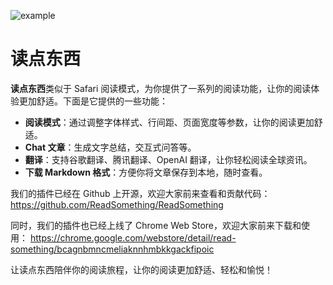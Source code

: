 ![example](https://github.com/ruanyf/weekly/assets/10026361/9ceff9df-9f7f-4fe2-940c-ed60c0636634)

# 读点东西

**读点东西**类似于 Safari 阅读模式，为你提供了一系列的阅读功能，让你的阅读体验更加舒适。下面是它提供的一些功能：

- **阅读模式**：通过调整字体样式、行间距、页面宽度等参数，让你的阅读更加舒适。
- **Chat 文章**：生成文字总结，交互式问答等。
- **翻译**：支持谷歌翻译、腾讯翻译、OpenAI 翻译，让你轻松阅读全球资讯。
- **下载 Markdown 格式**：方便你将文章保存到本地，随时查看。

我们的插件已经在 Github 上开源，欢迎大家前来查看和贡献代码：
https://github.com/ReadSomething/ReadSomething

同时，我们的插件也已经上线了 Chrome Web Store，欢迎大家前来下载和使用：
https://chrome.google.com/webstore/detail/read-something/bcagnbmncmeliaknnhmbkkgackfipoic

让读点东西陪伴你的阅读旅程，让你的阅读更加舒适、轻松和愉悦！
